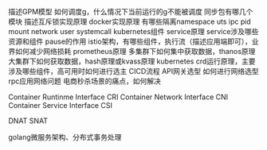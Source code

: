 描述GPM模型
如何调度g，什么情况下当前运行的g不能被调度
同步包有哪几个模块
描述互斥锁实现原理
docker实现原理
有哪些隔离namespace uts ipc pid mount network user systemcall
kubernetes组件
service原理
service涉及哪些资源和组件
pause的作用
istio架构，有哪些组件，执行流（描述应用端即可），业界如何减少网络损耗
prometheus原理
多集群下如何集中获取数据，thanos原理
大集群下如何获取数据，hash原理或kvass原理
kubernetes crd运行原理，主要涉及哪些组件，高可用时如何进行选主
CICD流程
API网关选型
如何进行网络选型
rpc应用网络问题
电商秒杀场景的痛点，如何解决

Container Runtinme Interface CRI
Container Network Interface CNI
Container Service Interface CSI  

DNAT SNAT

golang微服务架构、分布式事务处理

